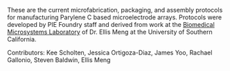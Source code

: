 These are the current microfabrication, packaging, and assembly protocols for manufacturing Parylene C based microelectrode arrays. Protocols were developed by PIE Foundry staff and derived from work at the [Biomedical Microsystems Laboratory](http://biomems.usc.edu/) of Dr. Ellis Meng at the University of Southern California. 

Contributors: Kee Scholten, Jessica Ortigoza-Diaz, James Yoo, Rachael Gallonio, Steven Baldwin, Ellis Meng

